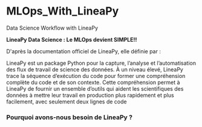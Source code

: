 # MLOps_With_LineaPy
Data Science Workflow with LineaPy

**LineaPy Data Science : Le MLOps devient SIMPLE!!**

D'après la documentation officiel de LineaPy, elle définie par :

LineaPy est un package Python pour la capture, l’analyse et l’automatisation des flux de travail de science des données. À un niveau élevé, LineaPy trace la séquence d’exécution du code pour former une compréhension complète du code et de son contexte. Cette compréhension permet à LineaPy de fournir un ensemble d’outils qui aident les scientifiques des données à mettre leur travail en production plus rapidement et plus facilement, avec seulement deux lignes de code

### Pourquoi avons-nous besoin de LineaPy ?

